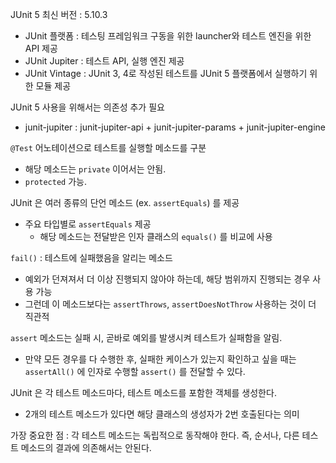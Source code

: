 JUnit 5 최신 버전 : 5.10.3
- JUnit 플랫폼 : 테스팅 프레임워크 구동을 위한 launcher와 테스트 엔진을 위한 API 제공
- JUnit Jupiter : 테스트 API, 실행 엔진 제공
- JUnit Vintage : JUnit 3, 4로 작성된 테스트를 JUnit 5 플랫폼에서 실행하기 위한 모듈 제공

JUnit 5 사용을 위해서는 의존성 추가 필요
- junit-jupiter : junit-jupiter-api + junit-jupiter-params + junit-jupiter-engine

`@Test` 어노테이션으로 테스트를 실행할 메소드를 구분
- 해당 메소드는 `private` 이어서는 안됨.
- `protected` 가능.

JUnit 은 여러 종류의 단언 메소드 (ex. `assertEquals`) 를 제공
- 주요 타입별로 `assertEquals` 제공
  - 해당 메소드는 전달받은 인자 클래스의 `equals()` 를 비교에 사용
 
`fail()` : 테스트에 실패했음을 알리는 메소드
- 예외가 던져져서 더 이상 진행되지 않아야 하는데, 해당 범위까지 진행되는 경우 사용 가능
- 그런데 이 메소드보다는 `assertThrows`, `assertDoesNotThrow` 사용하는 것이 더 직관적

`assert` 메소드는 실패 시, 곧바로 예외를 발생시켜 테스트가 실패함을 알림.
- 만약 모든 경우를 다 수행한 후, 실패한 케이스가 있는지 확인하고 싶을 때는 `assertAll()` 에 인자로 수행할 `assert()` 를 전달할 수 있다.

JUnit 은 각 테스트 메소드마다, 테스트 메소드를 포함한 객체를 생성한다.
- 2개의 테스트 메소드가 있다면 해당 클래스의 생성자가 2번 호출된다는 의미

가장 중요한 점 : 각 테스트 메소드는 독립적으로 동작해야 한다. 즉, 순서나, 다른 테스트 메소드의 결과에 의존해서는 안된다.
